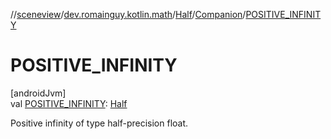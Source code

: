 //[sceneview](../../../../index.md)/[dev.romainguy.kotlin.math](../../index.md)/[Half](../index.md)/[Companion](index.md)/[POSITIVE_INFINITY](-p-o-s-i-t-i-v-e_-i-n-f-i-n-i-t-y.md)

# POSITIVE_INFINITY

[androidJvm]\
val [POSITIVE_INFINITY](-p-o-s-i-t-i-v-e_-i-n-f-i-n-i-t-y.md): [Half](../index.md)

Positive infinity of type half-precision float.
